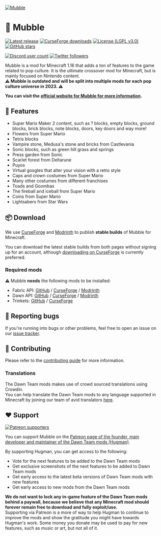 [![Mubble](https://dawnteammc.github.io/mubble/images/header.png)](https://dawnteammc.github.io/mubble)

# 🌈 Mubble
[![Latest release](https://img.shields.io/github/release/DawnTeamMC/Mubble.svg)](https://github.com/DawnTeamMC/Mubble/releases/latest)
[![CurseForge downloads](http://cf.way2muchnoise.eu/full_mubble_downloads.svg)](https://www.curseforge.com/minecraft/mc-mods/mubble)
[![License (LGPL v3.0)](https://img.shields.io/badge/code%20license-LGPL%20v3.0-green.svg?style=flat-square)](https://www.gnu.org/licenses/lgpl-3.0.en.html)
[![GitHub stars](https://img.shields.io/github/stars/DawnTeamMC/Mubble.svg?style=flat-square)]()

[![Discord user count](https://img.shields.io/discord/504608980799062036.svg?logoColor=FFFFFF&logo=discord&color=7289DA&style=flat-square)](https://discord.gg/8ksTVJu)
[![Twitter followers](https://img.shields.io/twitter/follow/DawnTeamMC.svg?logo=twitter&label=twitter&style=flat-square)](https://twitter.com/DawnTeamMC)

Mubble is a mod for Minecraft 1.16 that adds a ton of features to the game related to pop culture. It is the ultimate crossover mod for Minecraft, but is mainly focused on Nintendo content.  
**⚠ Mubble is outdated and will be split into multiple mods for each pop culture universe in 2023. ⚠**

**You can visit the [official website for Mubble for more information](https://dawnteammc.github.io/mubble).**

## 👾 Features
- Super Mario Maker 2 content, such as ? blocks, empty blocks, ground blocks, brick blocks, note blocks, doors, key doors and way more!
- Flowers from Super Mario
- Tetris blocks
- Vampire stone, Medusa's stone and bricks from Castlevania
- Sonic blocks, such as green hill grass and springs
- Press garden from Sonic
- Scarlet forest from Deltarune
- Puyos
- Virtual googles that alter your vision with a retro style
- Caps and crown costumes from Super Mario
- Many other costumes from different franchises
- Toads and Goombas
- The fireball and iceball from Super Mario
- Coins from Super Mario
- Lightsabers from Star Wars

## 📦 Download
We use [CurseForge](https://www.curseforge.com/minecraft/mc-mods/mubble) and [Modrinth](https://modrinth.com/mod/mubble) to publish **stable builds** of Mubble for Minecraft.

You can download the latest stable builds from both pages without signing up for an account, although [downloading on CurseForge](https://www.curseforge.com/minecraft/mc-mods/mubble) is currently preferred.

### Required mods
⚠ Mubble **needs** the following mods to be installed:

- Fabric API: [GitHub](https://github.com/FabricMC/fabric) / [CurseForge](https://www.curseforge.com/minecraft/mc-mods/fabric-api) / [Modrinth](https://modrinth.com/mod/fabric-api)
- Dawn API: [GitHub](https://github.com/DawnTeamMC/DawnAPI) / [CurseForge](https://www.curseforge.com/minecraft/mc-mods/dawn) / [Modrinth](https://modrinth.com/mod/dawn)
- Trinkets: [GitHub](https://github.com/emilyploszaj/trinkets) / [CurseForge](https://www.curseforge.com/minecraft/mc-mods/trinkets-fabric)

## 🐛 Reporting bugs
If you're running into bugs or other problems, feel free to open an issue on our [issue tracker](https://github.com/DawnTeamMC/Mubble/issues).

## 🔧 Contributing
Please refer to the [contributing guide](https://github.com/DawnTeamMC/Mubble/blob/master/CONTRIBUTING.md) for more information.

### Translations
The Dawn Team mods makes use of crowd sourced translations using Crowdin.  
You can help translate the Dawn Team mods to any language supported in Minecraft by joining our team of avid translators [here](https://crowdin.com/project/dawnteam).

## ❤️ Support
[![Patreon supporters](https://img.shields.io/endpoint.svg?url=https%3A%2F%2Fshieldsio-patreon.vercel.app%2Fapi%3Fusername%3DHugman%26type%3Dpatrons&style=flat-square)](https://patreon.com/Hugman)

You can support Mubble on the [Patreon page of the founder, main developer and maintainer of the Dawn Team mods (Hugman)](https://patreon.com/Hugman).

By supporting Hugman, you can get access to the following:

- Vote for the next features to be added to the Dawn Team mods
- Get exclusive screenshots of the next features to be added to Dawn Team mods
- Get early access to the latest beta versions of Dawn Team mods with new features
- Get early access to new mods from the Dawn Team mods

**We do not want to lock any in-game feature of the Dawn Team mods behind a paywall, because we believe that any Minecraft mod should forever remain free to download and fully exploit/use.**  
Supporting via Patreon is a more of way to help Hugman to continue to improve the mods and show the gratitude you might have towards Hugman's work.
Some money you donate may be used to pay for new features, such as music or art, but not all of it.
